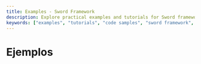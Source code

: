 ```yaml
---
title: Examples - Sword Framework
description: Explore practical examples and tutorials for Sword framework. Learn through hands-on code samples and real-world use cases.
keywords: ["examples", "tutorials", "code samples", "sword framework", "practical examples", "learning resources"]
---
```


# Ejemplos
